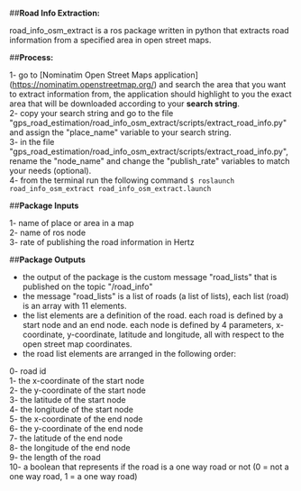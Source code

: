 ##**Road Info Extraction:**

road_info_osm_extract is a ros package written in python that extracts road information from a specified area in open street maps.

##**Process:**

1- go to [Nominatim Open Street Maps application] (https://nominatim.openstreetmap.org/) and search the area that you want to extract information from, the application should highlight to you the exact area that will be downloaded according to your **search string**.  
2- copy your search string and go to the file "gps_road_estimation/road_info_osm_extract/scripts/extract_road_info.py" and assign the "place_name" variable to your search string.  
3- in the file "gps_road_estimation/road_info_osm_extract/scripts/extract_road_info.py", rename the "node_name" and change the "publish_rate" variables to match your needs (optional).  
4- from the terminal run the following command `$ roslaunch road_info_osm_extract road_info_osm_extract.launch`  

##**Package Inputs**

1- name of place or area in a map  
2- name of ros node  
3- rate of publishing the road information in Hertz  

##**Package Outputs**

- the output of the package is the custom message "road_lists" that is published on the topic "/road_info"  
- the message "road_lists" is a list of roads (a list of lists), each list (road) is an array with 11 elements.  
- the list elements are a definition of the road. each road is defined by a start node and an end node. each node is defined by 4 parameters, x-coordinate, y-coordinate, latitude and longitude, all with respect to the open street map coordinates.  
- the road list elements are arranged in the following order:  

0- road id  
1- the x-coordinate of the start node  
2- the y-coordinate of the start node  
3- the latitude of the start node  
4- the longitude of the start node  
5- the x-coordinate of the end node  
6- the y-coordinate of the end node  
7- the latitude of the end node  
8- the longitude of the end node  
9- the length of the road  
10- a boolean that represents if the road is a one way road or not (0 = not a one way road, 1 = a one way road)  

##
